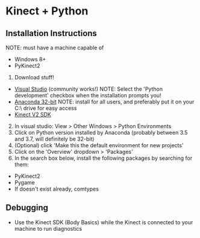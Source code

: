 # Kinect + Python

## Installation Instructions
NOTE: must have a machine capable of 
 - Windows 8+
 - PyKinect2

1. Download stuff!
  * [Visual Studio](https://visualstudio.microsoft.com/vs/) (community works!) NOTE: Select the 'Python development' checkbox when the installation prompts you!
  * [Anaconda 32-bit](https://www.anaconda.com/download/) NOTE: install for all users, and preferably put it on your C:\ drive for easy access
  * [Kinect V2 SDK](https://www.microsoft.com/en-us/download/details.aspx?id=44561)
2. In visual studio: View > Other Windows > Python Environments
3. Click on Python version installed by Anaconda (probably between 3.5 and 3.7, will definitely be 32-bit)
4. (Optional) click 'Make this the default environment for new projects'
5. Click on the 'Overview' dropdown > 'Packages'
6. In the search box below, install the following packages by searching for them:
  * PyKinect2
  * Pygame
  * If doesn't exist already, comtypes

## Debugging
 * Use the Kinect SDK (Body Basics) while the Kinect is connected to your machine to run diagnostics